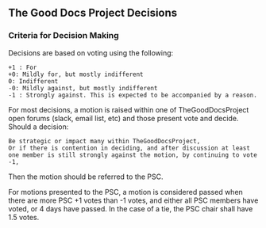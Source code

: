 ## The Good Docs Project Decisions

### Criteria for Decision Making

Decisions are based on voting using the following:

    +1 : For
    +0: Mildly for, but mostly indifferent
    0: Indifferent
    -0: Mildly against, but mostly indifferent
    -1 : Strongly against. This is expected to be accompanied by a reason.

For most decisions, a motion is raised within one of TheGoodDocsProject open forums (slack, email list, etc) and those present vote and decide. Should a decision:

    Be strategic or impact many within TheGoodDocsProject,
    Or if there is contention in deciding, and after discussion at least one member is still strongly against the motion, by continuing to vote -1,

Then the motion should be referred to the PSC.

For motions presented to the PSC, a motion is considered passed when there are more PSC +1 votes than -1 votes, and either all PSC members have voted, or 4 days have passed. In the case of a tie, the PSC chair shall have 1.5 votes.
